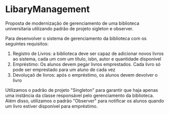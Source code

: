 # LibaryManagement
Proposta de modernização de gerenciamento de uma biblioteca universitaria utilizando padrão de projeto sigleton e observer.

Para desenvolver o sistema de gerenciamento da biblioteca com os seguintes requisitos:
1. Registro de Livros: a biblioteca deve ser capaz de adicionar novos livros ao sistema, cada um com um título, isbn, autor e quantidade disponível
2. Empréstimo: Os alunos devem pegar livros emprestados. Cada livro só pode ser emprestado para um aluno de cada vez
3. Devoluçaõ de livros: após o empréstimo, os alunos devem devolver o livro

Utilizamos o padrão de projeto "Singleton" para garantir que haja apenas uma instância da classe responsável pelo gerenciamento da biblioteca. Além disso, utilizamos o padrão "Observer" para notificar os alunos quando um livro estiver disponível para empréstimo.

